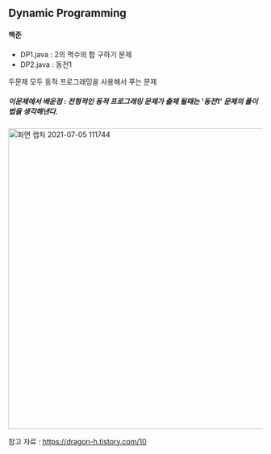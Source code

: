 ## Dynamic Programming

#### 백준 
- DP1.java : 2의 멱수의 합 구하기 문제
- DP2.java : 동전1

두문제 모두 동적 프로그래밍을 사용해서 푸는 문제

##### 이문제에서 배운점 : 전형적인 동적 프로그래밍 문제가 출제 될때는 '동전1' 문제의 풀이 법을 생각해낸다.  

<img width="597" alt="화면 캡처 2021-07-05 111744" src="https://user-images.githubusercontent.com/65451455/124409130-b0679f00-dd82-11eb-804c-5e423b33cdd2.png">

참고 자료 : https://dragon-h.tistory.com/10

